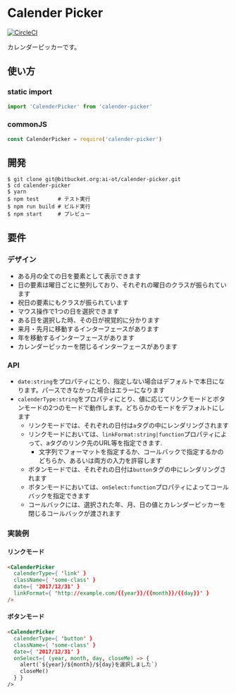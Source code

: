 # Calender Picker

[![CircleCI](https://circleci.com/bb/ai-ot/calender-picker.svg?style=svg&circle-token=7d65bdcc898b13dacd1af9bf47ffdfacc25dcfae)](https://circleci.com/bb/ai-ot/calender-picker)

カレンダーピッカーです。

## 使い方

### static import

```javascript
import 'CalenderPicker' from 'calender-picker'
```

### commonJS

```javascript
const CalenderPicker = require('calender-picker')
```

## 開発

```shell
$ git clone git@bitbucket.org:ai-ot/calender-picker.git
$ cd calender-picker
$ yarn
$ npm test      # テスト実行
$ npm run build # ビルド実行
$ npm start     # プレビュー
```

## 要件

### デザイン

- ある月の全ての日を要素として表示できます
- 日の要素は曜日ごとに整列しており、それぞれの曜日のクラスが振られています
- 祝日の要素にもクラスが振られています
- マウス操作で1つの日を選択できます
- ある日を選択した時、その日が視覚的に分かります
- 来月・先月に移動するインターフェースがあります
- 年を移動するインターフェースがあります
- カレンダーピッカーを閉じるインターフェースがあります

### API

- `date:string`をプロパティにとり、指定しない場合はデフォルトで本日になります。パースできなかった場合はエラーになります
- `calenderType:string`をプロパティにとり、値に応じてリンクモードとボタンモードの2つのモードで動作します。どちらかのモードをデフォルトにします
  + リンクモードでは、それぞれの日付は`a`タグの中にレンダリングされます
  + リンクモードにおいては、`linkFormat:string|function`プロパティによって、aタグのリンク先のURL等を指定できます.
      - 文字列でフォーマットを指定するか、コールバックで指定するかのどちらか、あるいは両方の入力を許容します
  + ボタンモードでは、それぞれの日付は`button`タグの中にレンダリングされます
  + ボタンモードにおいては、`onSelect:function`プロパティによってコールバックを指定できます
  + コールバックには、選択された年、月、日の値とカレンダーピッカーを閉じるコールバックが渡されます

### 実装例

#### リンクモード

```html
<CalenderPicker
  calenderType={ 'link' }
  className={ 'some-class' }
  date={ '2017/12/31' }
  linkFormat={ 'http://example.com/{{year}}/{{month}}/{{day}}' }
/>
```

#### ボタンモード

```html
<CalenderPicker
  calenderType={ 'button' }
  className={ 'some-class' }
  date={ '2017/12/31' }
  onSelect={ (year, month, day, closeMe) => {
    alert(`${year}/${month}/${day}を選択しました`)
    closeMe()
  } }
/>
```
